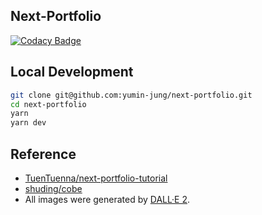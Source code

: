 ## Next-Portfolio

[![Codacy Badge](https://app.codacy.com/project/badge/Grade/f65de59608494f238601e85b99012cb6)](https://www.codacy.com/gh/yumin-jung/next-portfolio/dashboard?utm_source=github.com&amp;utm_medium=referral&amp;utm_content=yumin-jung/next-portfolio&amp;utm_campaign=Badge_Grade)

## Local Development

```bash
git clone git@github.com:yumin-jung/next-portfolio.git
cd next-portfolio
yarn
yarn dev
```

## Reference
- [TuenTuenna/next-portfolio-tutorial](https://github.com/TuenTuenna/next-portfolio-tutorial)
- [shuding/cobe](https://github.com/shuding/cobe)
- All images were generated by [DALL·E 2](https://openai.com/dall-e-2/).